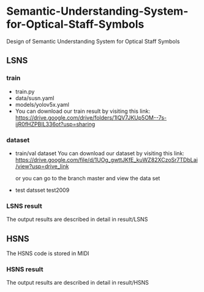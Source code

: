 # Semantic-Understanding-System-for-Optical-Staff-Symbols
Design of Semantic Understanding System for Optical Staff Symbols


## LSNS

### train
+ train.py
+ data/susn.yaml
+ models/yolov5x.yaml
+ You can download our train result by visiting this link: https://drive.google.com/drive/folders/1lQV7JKUp5OM--7s-ijR0fHZPBIL336ot?usp=sharing

### dataset

+ train/val dataset
  You can download our dataset by visiting this link: https://drive.google.com/file/d/1UOg_gwttJKfE_kuWZ82XCzoSr7TDbLai/view?usp=drive_link

  or you can go to the branch master and view the data set
  
+ test datsset
  test2009



### LSNS result

The output results are described in detail in result/LSNS

## HSNS

The HSNS code is stored in MIDI

### HSNS result

The output results are described in detail in result/HSNS

